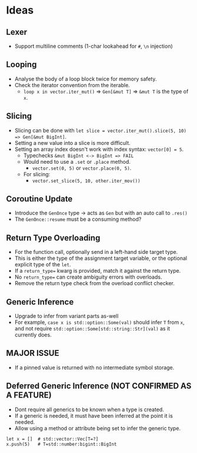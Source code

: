 # Ideas

## Lexer

- Support multiline comments (1-char lookahead for `#`, `\n` injection)

## Looping

- Analyse the body of a loop block twice for memory safety.
- Check the iterator convention from the iterable.
  - `loop x in vector.iter_mut()` => `Gen[&mut T]` => `&mut T` is the type of `x`.

## Slicing

- Slicing can be done with `let slice = vector.iter_mut().slice(5, 10) => Gen[&mut BigInt]`.
- Setting a new value into a slice is more difficult.
- Setting an array index doesn't work with index syntax: `vector[0] = 5`.
    - Typechecks `&mut BigInt <-> BigInt => FAIL`
    - Would need to use a `.set` or `.place` method.
        - `vector.set(0, 5)` or `vector.place(0, 5)`.
    - For slicing:
        - `vector.set_slice(5, 10, other.iter_mov())`

## Coroutine Update

- Introduce the `GenOnce` type -> acts as `Gen` but with an auto call to `.res()`
- The `GenOnce::resume` must be a consuming method?

## Return Type Overloading

- For the function call, optionally send in a left-hand side target type.
- This is either the type of the assignment target variable, or the optional explicit type of the `let`.
- If a `return_type=` kwarg is provided, match it against the return type.
- No `return_type=` can create ambiguity errors with overloads.
- Remove the return type check from the overload conflict checker.

## Generic Inference

- Upgrade to infer from variant parts as-well
- For example, `case x is std::option::Some(val)` should infer `T` from `x`, and not require
  `std::option::Some[std::string::Str](val)` as it currently does.

## MAJOR ISSUE

- If a pinned value is returned with no intermediate symbol storage.


## Deferred Generic Inference (NOT CONFIRMED AS A FEATURE)
- Dont require all generics to be known when a type is created.
- If a generic is needed, it must have been inferred at the point it is needed.
- Allow using a method or attribute being set to infer the generic type.

```
let x = []  # std::vector::Vec[T=?]
x.push(5)   # T=std::number:bigint::BigInt
```
